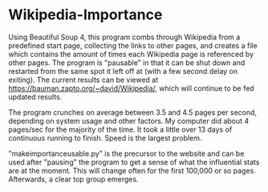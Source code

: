 # Wikipedia-Importance
  Using Beautiful Soup 4, this program combs through Wikipedia from a predefined start page, collecting the links to other pages, and creates a file which contains the amount of times each Wikipedia page is referenced by other pages. The program is "pausable" in that it can be shut down and restarted from the same spot it left off at (with a few second delay on exiting). The current results can be viewed at https://bauman.zapto.org/~david/Wikipedia/, which will continue to be fed updated results.

  The program crunches on average between 3.5 and 4.5 pages per second, depending on system usage and other factors. My computer did about 4 pages/sec for the majority of the time. It took a little over 13 days of continuous running to finish. Speed is the largest problem.

  "makeimportanceusable.py" is the precursor to the website and can be used after "pausing" the program to get a sense of what the influential stats are at the moment. This will change often for the first 100,000 or so pages. Afterwards, a clear top group emerges.
